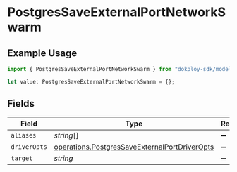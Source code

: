 # PostgresSaveExternalPortNetworkSwarm

## Example Usage

```typescript
import { PostgresSaveExternalPortNetworkSwarm } from "dokploy-sdk/models/operations";

let value: PostgresSaveExternalPortNetworkSwarm = {};
```

## Fields

| Field                                                                                                          | Type                                                                                                           | Required                                                                                                       | Description                                                                                                    |
| -------------------------------------------------------------------------------------------------------------- | -------------------------------------------------------------------------------------------------------------- | -------------------------------------------------------------------------------------------------------------- | -------------------------------------------------------------------------------------------------------------- |
| `aliases`                                                                                                      | *string*[]                                                                                                     | :heavy_minus_sign:                                                                                             | N/A                                                                                                            |
| `driverOpts`                                                                                                   | [operations.PostgresSaveExternalPortDriverOpts](../../models/operations/postgressaveexternalportdriveropts.md) | :heavy_minus_sign:                                                                                             | N/A                                                                                                            |
| `target`                                                                                                       | *string*                                                                                                       | :heavy_minus_sign:                                                                                             | N/A                                                                                                            |